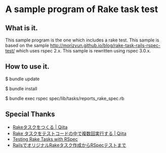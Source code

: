 # A sample program of Rake task test

## What is it.

This sample program is the one which includes a rake test. This sample is based on the sample http://morizyun.github.io/blog/rake-task-rails-rspec-test/ which uses rspec 2.x. This sample is rewritten using rspec 3.0.x.

## How to use it.

$ bundle update

$ bundle install

$ bundle exec rspec spec/lib/tasks/reports_rake_spec.rb

## Special Thanks

* [Rakeタスクをつくる | Qiita]( http://qiita.com/mosson/items/9a9b0703ac4c76ebfd4e "Rakeタスクをつくる | Qiita" )
* [Rake タスクをテストコードの中で複数回実行する | Qiita]( http://qiita.com/morygonzalez/items/699749c631f66e62637b "Rake タスクをテストコードの中で複数回実行する" )
* [Testing Rake Tasks with RSpec](http://www.philsergi.com/2009/02/testing-rake-tasks-with-rspec.html "Testing Rake Tasks with RSpec")
* [RailsでオリジナルRakeタスク作成からRSpecテストまで](http://morizyun.github.io/blog/rake-task-rails-rspec-test/ "RailsでオリジナルRakeタスク作成からRSpecテストまで")